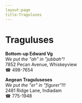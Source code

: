 ```yaml
---
layout:page
title:Traguluses
---
```

# Traguluses

**Bottom-up Edward Vg**  
_We put the "ah" in "jubbah"!_  
7852 Pecan Avenue, Whiskeyview  
☎ 498-7654



**Aegean Traguluseses**  
_We put the "er" in "figurer"!!!_  
2481 Ridge Lane, Indiadam  
☎ 775-1948



